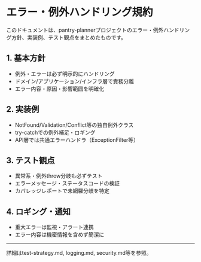 # エラー・例外ハンドリング規約

このドキュメントは、pantry-plannerプロジェクトのエラー・例外ハンドリング方針、実装例、テスト観点をまとめたものです。

## 1. 基本方針

- 例外・エラーは必ず明示的にハンドリング
- ドメイン/アプリケーション/インフラ層で責務分離
- エラー内容・原因・影響範囲を明確化

## 2. 実装例

- NotFound/Validation/Conflict等の独自例外クラス
- try-catchでの例外補足・ロギング
- API層では共通エラーハンドラ（ExceptionFilter等）

## 3. テスト観点

- 異常系・例外throw分岐も必ずテスト
- エラーメッセージ・ステータスコードの検証
- カバレッジレポートで未網羅分岐を特定

## 4. ロギング・通知

- 重大エラーは監視・アラート連携
- エラー内容は機密情報を含めず簡潔に

---

詳細はtest-strategy.md, logging.md, security.md等を参照。
